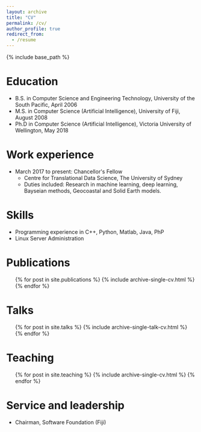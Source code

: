 ```yaml
---
layout: archive
title: "CV"
permalink: /cv/
author_profile: true
redirect_from:
  - /resume
---
```


{% include base_path %}

Education
======
* B.S. in Computer Science and Engineering Technology, University of the South Pacific, April 2006
* M.S. in Computer Science (Artificial Intelligence), University of Fiji, August 2008
* Ph.D in Computer Science (Artificial Intelligence), Victoria University of Wellington, May 2018

Work experience
======
* March 2017 to present: Chancellor's Fellow
  * Centre for Translational Data Science, The University of Sydney
  * Duties included: Research in machine learning, deep learning, Bayseian methods, Geocoastal and Solid Earth models.  

 
  
Skills
======
* Programming experience in C++, Python, Matlab, Java, PhP  
* Linux Server Administration

Publications
======
  <ul>{% for post in site.publications %}
    {% include archive-single-cv.html %}
  {% endfor %}</ul>
  
Talks
======
  <ul>{% for post in site.talks %}
    {% include archive-single-talk-cv.html %}
  {% endfor %}</ul>
  
Teaching
======
  <ul>{% for post in site.teaching %}
    {% include archive-single-cv.html %}
  {% endfor %}</ul>
  
Service and leadership
======
* Chairman, Software Foundation (Fiji)
